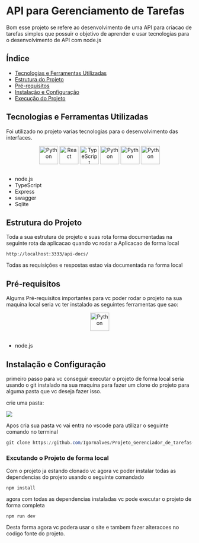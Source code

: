 # API para Gerenciamento de Tarefas

Bom esse projeto se refere ao desenvolvimento de uma API para criacao de tarefas simples que possuir o objetivo de aprender e usar tecnologias para o desenvolvimento de API com node.js

## Índice

- [Tecnologias e Ferramentas Utilizadas](#tecnologias-e-ferramentas-utilizadas)
- [Estrutura do Projeto](#estrutura-do-projeto)
- [Pré-requisitos](#pré-requisitos)
- [Instalação e Configuração](#instalação-e-configuração)
- [Execução do Projeto](#execução-do-projeto)

## Tecnologias e Ferramentas Utilizadas

Foi utilizado no projeto varias tecnologias para o desenvolvimento das interfaces.

<div style="display: inline_block"  align="center">
  <img align="center" alt="Python" height="49" width="51" src="https://skillicons.dev/icons?i=nodejs">
  <img align="center" alt="React" height="49" width="51" src="https://skillicons.dev/icons?i=javascript">
  <img align="center" alt="TypeScript" height="49" width="51" src="https://skillicons.dev/icons?i=typescript">
  <img align="center" alt="Python" height="49" width="51" src="https://skillicons.dev/icons?i=express">
  <img align="center" alt="Python" height="49" width="51" src="https://cdn.jsdelivr.net/gh/devicons/devicon@latest/icons/swagger/swagger-original.svg">
  <img align="center" alt="Python" height="49" width="51" src="https://skillicons.dev/icons?i=sqlite">
</div>

<br>

- node.js
- TypeScript
- Express
- swagger 
- Sqlite

## Estrutura do Projeto 

Toda a sua estrutura de projeto e suas rota forma documentadas na seguinte rota da aplicacao quando vc rodar a Aplicacao de forma local 

```
http://localhost:3333/api-docs/
```

Todas as requisições e respostas estao via documentada na forma local

## Pré-requisitos

Algums Pré-requisitos importantes para vc poder rodar o projeto na sua maquina local seria vc ter instalado as seguintes ferramentas que sao:

<div style="display: inline_block"  align="center">
  <img align="center" alt="Python" height="49" width="51" src="https://skillicons.dev/icons?i=nodejs">
</div>

<br>

- node.js

## Instalação e Configuração 

primeiro passo para vc conseguir executar o projeto de forma local seria usando o git instalado na sua maquina para fazer um clone do projeto para alguma pasta que vc deseja fazer isso.

crie uma pasta:

<Img src='https://www.ciabyte.com.br/imagens/pastas-windows-explorer.png'>

Apos cria sua pasta vc vai entra no vscode para utilizar o seguinte comando no terminal

```powershell
git clone https://github.com/Igornalves/Projeto_Gerenciador_de_tarefas-node.js.git
```

### Excutando o Projeto de forma local

Com o projeto ja estando clonado vc agora vc poder instalar todas as dependencias do projeto usando o seguinte comandado

```terminal
npm install 
```

agora com todas as dependencias instaladas vc pode executar o projeto de forma completa 

```
npm run dev
```

Desta forma agora vc podera usar o site e tambem fazer alteracoes no codigo fonte do projeto.
